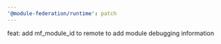 ```yaml
---
'@module-federation/runtime': patch
---
```


feat: add mf_module_id to remote to add module debugging information
